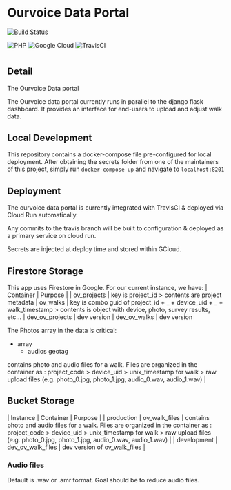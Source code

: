 # Ourvoice Data Portal
[![Build Status](https://travis-ci.com/susom/ourvoice_admin.svg?token=vSNpxxGBXSBYMFjziTQk&branch=travis)](https://travis-ci.com/susom/ourvoice_admin)

<img alt="PHP" src="https://img.shields.io/badge/php-%23777BB4.svg?style=for-the-badge&logo=php&logoColor=white"/>
<img alt="Google Cloud" src="https://img.shields.io/badge/GoogleCloud-%234285F4.svg?style=for-the-badge&logo=google-cloud&logoColor=white"/>
<img alt="TravisCI" src="https://img.shields.io/badge/travisci-%232B2F33.svg?style=for-the-badge&logo=travis&logoColor=white"/>

#

## Detail
The Ourvoice Data portal 

The Ourvoice data portal currently runs in parallel to the django flask dashboard.   It provides an interface for end-users to upload and adjust walk data.

## Local Development
This repository contains a docker-compose file pre-configured for local deployment. After obtaining the secrets folder from one of the maintainers of this project, simply run `docker-compose up` and navigate to `localhost:8201`

## Deployment

The ourvoice data portal is currently integrated with TravisCI & deployed via Cloud Run automatically.

Any commits to the travis branch will be built to configuration & deployed as a primary service on cloud run.

Secrets are injected at deploy time and stored within GCloud.




## Firestore Storage
This app uses Firestore in Google.  For our current instance, we have:
|  Container | Purpose |
|  ov_projects    |  key is project_id > contents are project metadata 
|  ov_walks       |  key is combo guid of project_id + _ + device_uid + _ + walk_timestamp >  contents is object with device, photo, survey results, etc...
|  dev_ov_projects | dev version
|  dev_ov_walks    | dev version

The Photos array in the data is critical:
- array
  - audios
    geotag
    


contains photo and audio files for a walk.  Files are organized in the container as :  project_code > device_uid > unix_timestamp for walk > raw upload files (e.g. photo_0.jpg, photo_1.jpg, audio_0.wav, audio_1.wav) |




## Bucket Storage
| Instance | Container | Purpose |
| production  | ov_walk_files     | contains photo and audio files for a walk.  Files are organized in the container as :  project_code > device_uid > unix_timestamp for walk > raw upload files (e.g. photo_0.jpg, photo_1.jpg, audio_0.wav, audio_1.wav) |
| development | dev_ov_walk_files | dev version of ov_walk_files |


### Audio files
Default is .wav or .amr format.  Goal should be to reduce audio files.

